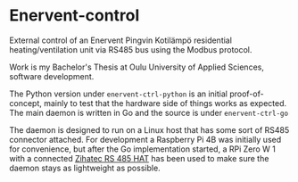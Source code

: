 # Enervent-control

External control of an Enervent Pingvin
Kotilämpö residential heating/ventilation
unit via RS485 bus using the Modbus protocol.

Work is my Bachelor's Thesis at Oulu University
of Applied Sciences, software development.

The Python version under `enervent-ctrl-python`
is an initial proof-of-concept,
mainly to test that the hardware side of things
works as expected. The main daemon is written
in Go and the source is under `enervent-ctrl-go`

The daemon is designed to run on a Linux host
that has some sort of RS485 connector attached.
For development a Raspberry Pi 4B was initially
used for convenience, but after the Go
implementation started, a RPi Zero W 1 with a
connected [Zihatec RS 485 HAT](https://www.hwhardsoft.de/english/projects/rs485-shield/?mobile=1)
has been used to make sure the daemon stays as
lightweight as possible.
